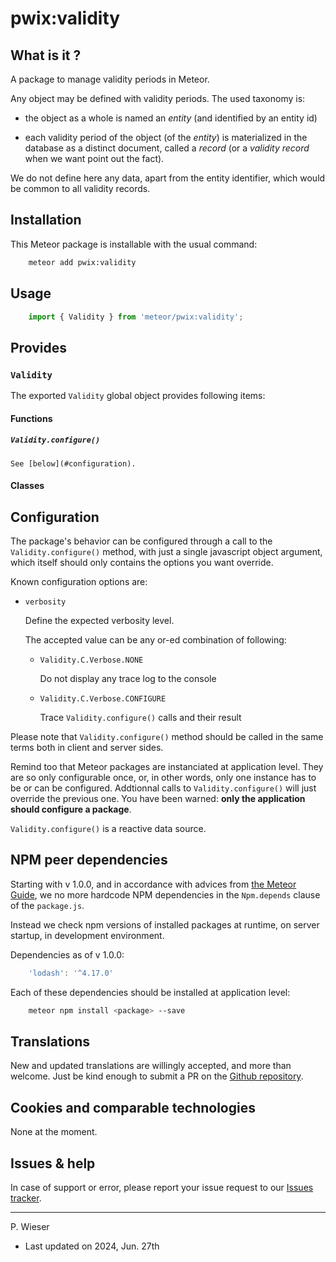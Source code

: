 # pwix:validity

## What is it ?

A package to manage validity periods in Meteor.

Any object may be defined with validity periods. The used taxonomy is:

- the object as a whole is named an *entity* (and identified by an entity id)

- each validity period of the object (of the *entity*) is materialized in the database as a distinct document, called a *record* (or a *validity record* when we want point out the fact).

We do not define here any data, apart from the entity identifier, which would be common to all validity records.

## Installation

This Meteor package is installable with the usual command:

```sh
    meteor add pwix:validity
```

## Usage

```js
    import { Validity } from 'meteor/pwix:validity';
```

## Provides

### `Validity`

The exported `Validity` global object provides following items:

#### Functions

##### `Validity.configure()`

    See [below](#configuration).

#### Classes

## Configuration

The package's behavior can be configured through a call to the `Validity.configure()` method, with just a single javascript object argument, which itself should only contains the options you want override.

Known configuration options are:

- `verbosity`

    Define the expected verbosity level.

    The accepted value can be any or-ed combination of following:

    - `Validity.C.Verbose.NONE`

        Do not display any trace log to the console

    - `Validity.C.Verbose.CONFIGURE`

        Trace `Validity.configure()` calls and their result

Please note that `Validity.configure()` method should be called in the same terms both in client and server sides.

Remind too that Meteor packages are instanciated at application level. They are so only configurable once, or, in other words, only one instance has to be or can be configured. Addtionnal calls to `Validity.configure()` will just override the previous one. You have been warned: **only the application should configure a package**.

`Validity.configure()` is a reactive data source.

## NPM peer dependencies

Starting with v 1.0.0, and in accordance with advices from [the Meteor Guide](https://guide.meteor.com/writing-atmosphere-packages.html#peer-npm-dependencies), we no more hardcode NPM dependencies in the `Npm.depends` clause of the `package.js`.

Instead we check npm versions of installed packages at runtime, on server startup, in development environment.

Dependencies as of v 1.0.0:

```js
    'lodash': '^4.17.0'
```

Each of these dependencies should be installed at application level:

```sh
    meteor npm install <package> --save
```

## Translations

New and updated translations are willingly accepted, and more than welcome. Just be kind enough to submit a PR on the [Github repository](https://github.com/trychlos/pwix-validity/pulls).

## Cookies and comparable technologies

None at the moment.

## Issues & help

In case of support or error, please report your issue request to our [Issues tracker](https://github.com/trychlos/pwix-validity/issues).

---
P. Wieser
- Last updated on 2024, Jun. 27th
